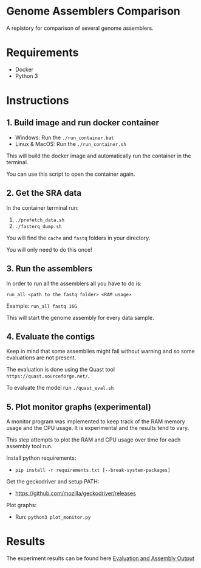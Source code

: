 # Genome Assemblers Comparison
A repistory for comparison of several genome assemblers.


# Requirements
* Docker
* Python 3

# Instructions 

## 1. Build image and run docker container
* Windows: Run the `./run_container.bat`
* Linux & MacOS: Run the `./run_container.sh`

This will build the docker image and automatically run the container in the terminal.

You can use this script to open the container again.


## 2. Get the SRA data
In the container terminal run:
1. `./prefetch_data.sh`
2. `./fasterq_dump.sh`

You will find the `cache` and `fastq` folders in your directory.

You will only need to do this once!

## 3. Run the assemblers
In order to run all the assemblers all you have to do is:

`run_all <path to the fastq folder> <RAM usage>`

Example: `run_all fastq 16G`

This will start the genome assembly for every data sample.

## 4. Evaluate the contigs
Keep in mind that some assemblies might fail without warning and so some evaluations are not present.

The evaluation is done using the Quast tool `https://quast.sourceforge.net/`.

To evaluate the model run `./quast_eval.sh`

## 5. Plot monitor graphs (experimental)
A monitor program was implemented to keep track of the RAM memory usage and the CPU usage. It is experimental and the results tend to vary.

This step attempts to plot the RAM and CPU usage over time for each assembly tool run.

Install python requirements:
* `pip install -r requirements.txt [--break-system-packages]`

Get the geckodriver and setup PATH:
* https://github.com/mozilla/geckodriver/releases

Plot graphs:
* Run: `python3 plot_monitor.py`

# Results
The experiment results can be found here [Evaluation and Assembly Output](https://drive.google.com/drive/folders/1spAZ4o9QbmJz_wFbOouq3-vzsJaqpFvK?usp=sharing)
